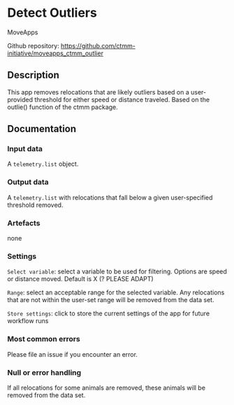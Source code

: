 # Detect Outliers

MoveApps

Github repository: https://github.com/ctmm-initiative/moveapps_ctmm_outlier

## Description
This app removes relocations that are likely outliers based on a user-provided threshold for either speed or distance traveled. Based on the outlie() function of the ctmm package.

## Documentation

### Input data
A `telemetry.list` object. 

### Output data
A `telemetry.list` with relocations that fall below a given user-specified threshold removed. 

### Artefacts
none

### Settings

`Select variable`: select a variable to be used for filtering. Options are speed or distance moved. Default is X (? PLEASE ADAPT)

`Range`: select an acceptable range for the selected variable. Any relocations that are not within the user-set range will be removed from the data set.  

`Store settings`: click to store the current settings of the app for future workflow runs  


### Most common errors
Please file an issue if you encounter an error. 

### Null or error handling
If all relocations for some animals are removed, these animals will be removed from the data set. 
